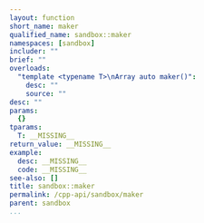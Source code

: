 ```yaml
---
layout: function
short_name: maker
qualified_name: sandbox::maker
namespaces: [sandbox]
includer: ""
brief: ""
overloads:
  "template <typename T>\nArray auto maker()":
    desc: ""
    source: ""
desc: ""
params:
  {}
tparams:
  T: __MISSING__
return_value: __MISSING__
example:
  desc: __MISSING__
  code: __MISSING__
see-also: []
title: sandbox::maker
permalink: /cpp-api/sandbox/maker
parent: sandbox
...
```


